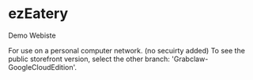 # ezEatery
Demo Webiste

For use on a personal computer network. (no secuirty added)
To see the public storefront version, select the other branch: 'Grabclaw-GoogleCloudEdition'.
